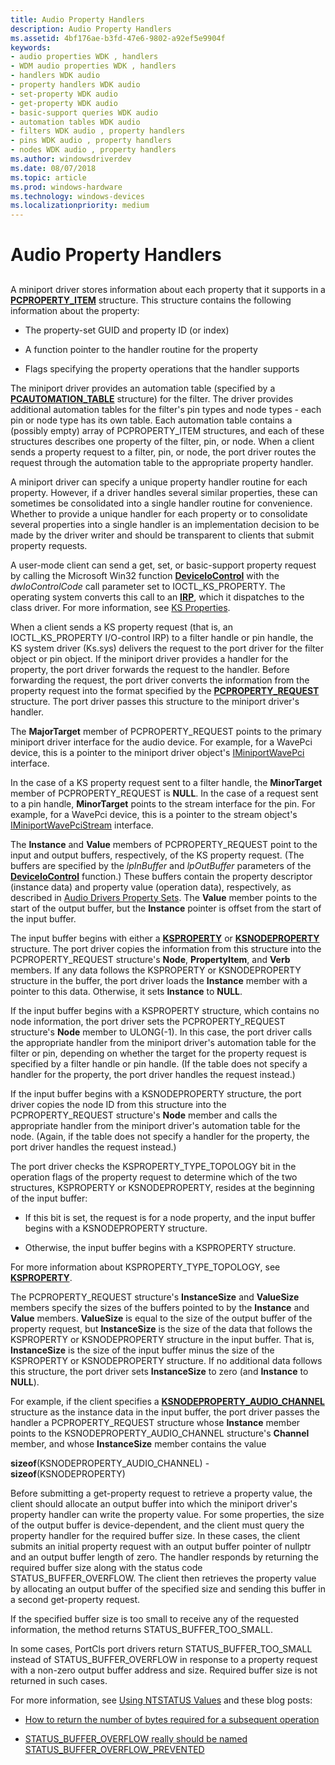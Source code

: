 ```yaml
---
title: Audio Property Handlers
description: Audio Property Handlers
ms.assetid: 4bf176ae-b3fd-47e6-9802-a92ef5e9904f
keywords:
- audio properties WDK , handlers
- WDM audio properties WDK , handlers
- handlers WDK audio
- property handlers WDK audio
- set-property WDK audio
- get-property WDK audio
- basic-support queries WDK audio
- automation tables WDK audio
- filters WDK audio , property handlers
- pins WDK audio , property handlers
- nodes WDK audio , property handlers
ms.author: windowsdriverdev
ms.date: 08/07/2018
ms.topic: article
ms.prod: windows-hardware
ms.technology: windows-devices
ms.localizationpriority: medium
---
```


# Audio Property Handlers


## <span id="audio_property_handlers"></span><span id="AUDIO_PROPERTY_HANDLERS"></span>


A miniport driver stores information about each property that it supports in a [**PCPROPERTY\_ITEM**](https://msdn.microsoft.com/library/windows/hardware/ff537722) structure. This structure contains the following information about the property:

-   The property-set GUID and property ID (or index)

-   A function pointer to the handler routine for the property

-   Flags specifying the property operations that the handler supports

The miniport driver provides an automation table (specified by a [**PCAUTOMATION\_TABLE**](https://msdn.microsoft.com/library/windows/hardware/ff537685) structure) for the filter. The driver provides additional automation tables for the filter's pin types and node types - each pin or node type has its own table. Each automation table contains a (possibly empty) array of PCPROPERTY\_ITEM structures, and each of these structures describes one property of the filter, pin, or node. When a client sends a property request to a filter, pin, or node, the port driver routes the request through the automation table to the appropriate property handler.

A miniport driver can specify a unique property handler routine for each property. However, if a driver handles several similar properties, these can sometimes be consolidated into a single handler routine for convenience. Whether to provide a unique handler for each property or to consolidate several properties into a single handler is an implementation decision to be made by the driver writer and should be transparent to clients that submit property requests.

A user-mode client can send a get, set, or basic-support property request by calling the Microsoft Win32 function [**DeviceIoControl**](https://msdn.microsoft.com/library/windows/desktop/aa363216) with the *dwIoControlCode* call parameter set to IOCTL\_KS\_PROPERTY. The operating system converts this call to an [**IRP**](https://msdn.microsoft.com/library/windows/hardware/ff550694), which it dispatches to the class driver. For more information, see [KS Properties](https://msdn.microsoft.com/library/windows/hardware/ff567671).

When a client sends a KS property request (that is, an IOCTL\_KS\_PROPERTY I/O-control IRP) to a filter handle or pin handle, the KS system driver (Ks.sys) delivers the request to the port driver for the filter object or pin object. If the miniport driver provides a handler for the property, the port driver forwards the request to the handler. Before forwarding the request, the port driver converts the information from the property request into the format specified by the [**PCPROPERTY\_REQUEST**](https://msdn.microsoft.com/library/windows/hardware/ff537723) structure. The port driver passes this structure to the miniport driver's handler.

The **MajorTarget** member of PCPROPERTY\_REQUEST points to the primary miniport driver interface for the audio device. For example, for a WavePci device, this is a pointer to the miniport driver object's [IMiniportWavePci](https://msdn.microsoft.com/library/windows/hardware/ff536724) interface.

In the case of a KS property request sent to a filter handle, the **MinorTarget** member of PCPROPERTY\_REQUEST is **NULL**. In the case of a request sent to a pin handle, **MinorTarget** points to the stream interface for the pin. For example, for a WavePci device, this is a pointer to the stream object's [IMiniportWavePciStream](https://msdn.microsoft.com/library/windows/hardware/ff536725) interface.

The **Instance** and **Value** members of PCPROPERTY\_REQUEST point to the input and output buffers, respectively, of the KS property request. (The buffers are specified by the *lpInBuffer* and *lpOutBuffer* parameters of the [**DeviceIoControl**](https://msdn.microsoft.com/library/windows/desktop/aa363216) function.) These buffers contain the property descriptor (instance data) and property value (operation data), respectively, as described in [Audio Drivers Property Sets](https://msdn.microsoft.com/library/windows/hardware/ff536197). The **Value** member points to the start of the output buffer, but the **Instance** pointer is offset from the start of the input buffer.

The input buffer begins with either a [**KSPROPERTY**](https://msdn.microsoft.com/library/windows/hardware/ff564262) or [**KSNODEPROPERTY**](https://msdn.microsoft.com/library/windows/hardware/ff537143) structure. The port driver copies the information from this structure into the PCPROPERTY\_REQUEST structure's **Node**, **PropertyItem**, and **Verb** members. If any data follows the KSPROPERTY or KSNODEPROPERTY structure in the buffer, the port driver loads the **Instance** member with a pointer to this data. Otherwise, it sets **Instance** to **NULL**.

If the input buffer begins with a KSPROPERTY structure, which contains no node information, the port driver sets the PCPROPERTY\_REQUEST structure's **Node** member to ULONG(-1). In this case, the port driver calls the appropriate handler from the miniport driver's automation table for the filter or pin, depending on whether the target for the property request is specified by a filter handle or pin handle. (If the table does not specify a handler for the property, the port driver handles the request instead.)

If the input buffer begins with a KSNODEPROPERTY structure, the port driver copies the node ID from this structure into the PCPROPERTY\_REQUEST structure's **Node** member and calls the appropriate handler from the miniport driver's automation table for the node. (Again, if the table does not specify a handler for the property, the port driver handles the request instead.)

The port driver checks the KSPROPERTY\_TYPE\_TOPOLOGY bit in the operation flags of the property request to determine which of the two structures, KSPROPERTY or KSNODEPROPERTY, resides at the beginning of the input buffer:

-   If this bit is set, the request is for a node property, and the input buffer begins with a KSNODEPROPERTY structure.

-   Otherwise, the input buffer begins with a KSPROPERTY structure.

For more information about KSPROPERTY\_TYPE\_TOPOLOGY, see [**KSPROPERTY**](https://msdn.microsoft.com/library/windows/hardware/ff564262).

The PCPROPERTY\_REQUEST structure's **InstanceSize** and **ValueSize** members specify the sizes of the buffers pointed to by the **Instance** and **Value** members. **ValueSize** is equal to the size of the output buffer of the property request, but **InstanceSize** is the size of the data that follows the KSPROPERTY or KSNODEPROPERTY structure in the input buffer. That is, **InstanceSize** is the size of the input buffer minus the size of the KSPROPERTY or KSNODEPROPERTY structure. If no additional data follows this structure, the port driver sets **InstanceSize** to zero (and **Instance** to **NULL**).

For example, if the client specifies a [**KSNODEPROPERTY\_AUDIO\_CHANNEL**](https://msdn.microsoft.com/library/windows/hardware/ff537145) structure as the instance data in the input buffer, the port driver passes the handler a PCPROPERTY\_REQUEST structure whose **Instance** member points to the KSNODEPROPERTY\_AUDIO\_CHANNEL structure's **Channel** member, and whose **InstanceSize** member contains the value

**sizeof**(KSNODEPROPERTY\_AUDIO\_CHANNEL) - **sizeof**(KSNODEPROPERTY)

Before submitting a get-property request to retrieve a property value, the client should allocate an output buffer into which the miniport driver's property handler can write the property value. For some properties, the size of the output buffer is device-dependent, and the client must query the property handler for the required buffer size. In these cases, the client submits an initial property request with an output buffer pointer of nullptr and an output buffer length of zero. The handler responds by returning the required buffer size along with the status code STATUS_BUFFER_OVERFLOW. The client then retrieves the property value by allocating an output buffer of the specified size and sending this buffer in a second get-property request.
 
If the specified buffer size is too small to receive any of the requested information, the method returns STATUS_BUFFER_TOO_SMALL. 
 
In some cases, PortCls port drivers return STATUS_BUFFER_TOO_SMALL instead of STATUS_BUFFER_OVERFLOW in response to a property request with a non-zero output buffer address and size. Required buffer size is not returned in such cases. 
 
For more information, see [Using NTSTATUS Values](https://docs.microsoft.com/windows-hardware/drivers/kernel/using-ntstatus-values) and these blog posts:

- [How to return the number of bytes required for a subsequent operation](https://blogs.msdn.microsoft.com/doronh/2006/12/12/how-to-return-the-number-of-bytes-required-for-a-subsequent-operation/)

- [STATUS_BUFFER_OVERFLOW really should be named STATUS_BUFFER_OVERFLOW_PREVENTED](https://blogs.msdn.microsoft.com/oldnewthing/20080404-00/?p=22863)




 

 




